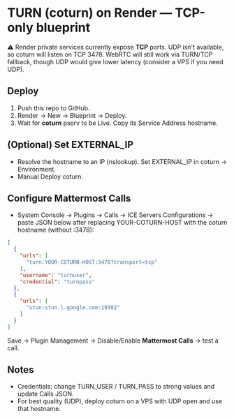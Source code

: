 # TURN (coturn) on Render — TCP-only blueprint

⚠️ Render private services currently expose **TCP** ports. UDP isn't available,
so coturn will listen on TCP 3478. WebRTC will still work via TURN/TCP fallback,
though UDP would give lower latency (consider a VPS if you need UDP).

## Deploy
1) Push this repo to GitHub.
2) Render → New → Blueprint → Deploy.
3) Wait for **coturn** pserv to be Live. Copy its Service Address hostname.

## (Optional) Set EXTERNAL_IP
- Resolve the hostname to an IP (nslookup). Set EXTERNAL_IP in coturn → Environment.
- Manual Deploy coturn.

## Configure Mattermost Calls
- System Console → Plugins → Calls → ICE Servers Configurations → paste JSON below
  after replacing YOUR-COTURN-HOST with the coturn hostname (without :3478):

```json
[
  {
    "urls": [
      "turn:YOUR-COTURN-HOST:3478?transport=tcp"
    ],
    "username": "turnuser",
    "credential": "turnpass"
  },
  {
    "urls": [
      "stun:stun.l.google.com:19302"
    ]
  }
]
```

Save → Plugin Management → Disable/Enable **Mattermost Calls** → test a call.

## Notes
- Credentials: change TURN_USER / TURN_PASS to strong values and update Calls JSON.
- For best quality (UDP), deploy coturn on a VPS with UDP open and use that hostname.
